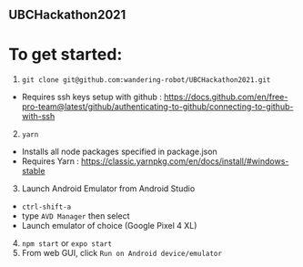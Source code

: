 ## UBCHackathon2021
# To get started:
1. `git clone git@github.com:wandering-robot/UBCHackathon2021.git`
* Requires ssh keys setup with github : https://docs.github.com/en/free-pro-team@latest/github/authenticating-to-github/connecting-to-github-with-ssh
2. `yarn`
* Installs all node packages specified in package.json
* Requires Yarn : https://classic.yarnpkg.com/en/docs/install/#windows-stable
3. Launch Android Emulator from Android Studio
* `ctrl-shift-a`
* type `AVD Manager` then select
* Launch emulator of choice (Google Pixel 4 XL)
4. `npm start` or `expo start`
5. From web GUI, click `Run on Android device/emulator`
